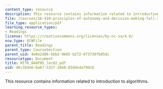 ```yaml
---
content_type: resource
description: This resource contains information related to introduction to algorithms.
file: /courses/16-410-principles-of-autonomy-and-decision-making-fall-2010/d6c1bde6ba67532720e883dde4a79dcb_MIT6_046F05_lec02.pdf
file_type: application/pdf
learning_resource_types:
- Readings
license: https://creativecommons.org/licenses/by-nc-sa/4.0/
ocw_type: OCWFile
parent_title: Readings
parent_type: CourseSection
parent_uid: 4e0e2d86-5bb2-9685-b272-8f3730fb05dc
resourcetype: Document
title: MIT6_046F05_lec02.pdf
uid: d6c1bde6-ba67-5327-20e8-83dde4a79dcb
---
```

This resource contains information related to introduction to algorithms.